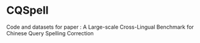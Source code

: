 # CQSpell
Code and datasets for paper : A Large-scale Cross-Lingual Benchmark for Chinese Query Spelling Correction
